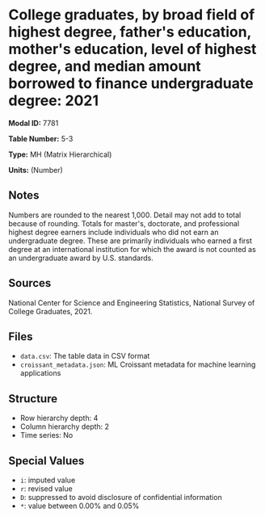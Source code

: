 # College graduates, by broad field of highest degree, father's education, mother's education, level of highest degree, and median amount borrowed to finance undergraduate degree: 2021

**Modal ID:** 7781

**Table Number:** 5-3

**Type:** MH (Matrix Hierarchical)

**Units:** (Number)

## Notes

Numbers are rounded to the nearest 1,000. Detail may not add to total because of rounding. Totals for master's, doctorate, and professional highest degree earners include individuals who did not earn an undergraduate degree. These are primarily individuals who earned a first degree at an international institution for which the award is not counted as an undergraduate award by U.S. standards.

## Sources

National Center for Science and Engineering Statistics, National Survey of College Graduates, 2021.

## Files

- `data.csv`: The table data in CSV format
- `croissant_metadata.json`: ML Croissant metadata for machine learning applications

## Structure

- Row hierarchy depth: 4
- Column hierarchy depth: 2
- Time series: No

## Special Values

- `i`: imputed value
- `r`: revised value
- `D`: suppressed to avoid disclosure of confidential information
- `*`: value between 0.00% and 0.05%
